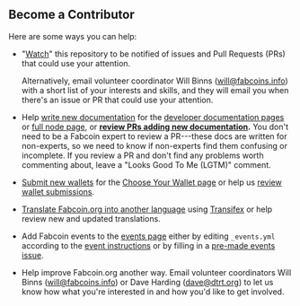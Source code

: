 ## Become a Contributor

Here are some ways you can help:

* "[Watch](http://github.com/fabcoin-dot-org/fabcoins.info/subscription)" this
  repository to be notified of issues and Pull Requests (PRs) that could use
  your attention.

    Alternatively, email volunteer coordinator Will Binns
    ([will@fabcoins.info](mailto:will@fabcoins.info))
    with a short list of your interests and skills, and they will email you when
    there's an issue or PR that could use your attention.

* Help [write new documentation](http://github.com/fabcoin-dot-org/fabcoins.info/blob/master/docs/contributing-to-developer-documentation.md)
  for the [developer documentation pages](http://fabcoins.info/en/developer-documentation)
  or [full node page](http://fabcoins.info/en/full-node), or **[review PRs
  adding new documentation](http://github.com/fabcoin-dot-org/fabcoins.info/pulls?q=is%3Apr+is%3Aopen+label%3A%22Dev+Docs%22).**
  You don't need to be a Fabcoin expert to review a PR---these docs are written
  for non-experts, so we need to know if non-experts find them confusing or
  incomplete. If you review a PR and don't find any problems worth commenting
  about, leave a "Looks Good To Me (LGTM)" comment.

* [Submit new wallets](http://github.com/fabcoin-dot-org/fabcoins.info/blob/master/docs/managing-wallets.md)
  for the [Choose Your Wallet page](http://fabcoins.info/en/choose-your-wallet) or
  help us [review wallet submissions](http://github.com/fabcoin-dot-org/fabcoins.info/pulls?q=is%3Aopen+label%3Awallet+is%3Apr).

* [Translate Fabcoin.org into another language](http://github.com/fabcoin-dot-org/fabcoins.info/blob/master/docs/assisting-with-translations.md)
  using [Transifex](http://www.transifex.com/projects/p/fabcoinorg/) or help
  review new and updated translations.

* Add Fabcoin events to the [events page](http://fabcoins.info/en/events)
  either by editing `_events.yml` according to the [event instructions](http://github.com/fabcoin-dot-org/fabcoins.info/blob/master/docs/adding-events-release-notes-and-alerts.md)
  or by filling in a [pre-made events issue](http://github.com/fabcoin-dot-org/fabcoins.info/issues/new?title=New%20event&body=%20%20%20%20-%20date%3A%20YYYY-MM-DD%0A%20%20%20%20%20%20title%3A%20%22%22%0A%20%20%20%20%20%20venue%3A%20%22%22%0A%20%20%20%20%20%20address%3A%20%22%22%0A%20%20%20%20%20%20city%3A%20%22%22%0A%20%20%20%20%20%20country%3A%20%22%22%0A%20%20%20%20%20%20link%3A%20%22%22).

* Help improve Fabcoin.org another way. Email volunteer coordinators Will Binns ([will@fabcoins.info](mailto:will@fabcoins.info))
  or Dave Harding ([dave@dtrt.org](mailto:dave@dtrt.org)) to let us know how
  what you're interested in and how you'd like to get involved.
